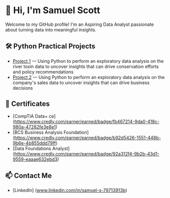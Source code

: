 # 👋 Hi, I'm Samuel Scott

Welcome to my GitHub profile! I'm an Aspiring Data Analyst passionate about turning data into meaningful insights.

## 🛠 Python Practical Projects
- [Project 1](https://github.com/sjscott18/sjscott18/blob/main/Environmental%20Toxin%20Analysis%20in%20River%20Systems.ipynb) — Using Python to perform an exploratory data analysis on the river toxin data to uncover insights that can drive conservation efforts and policy recommendations
- [Project 2](https://github.com/sjscott18/sjscott18/blob/main/Exploratory%20Data%20Analysis%20(EDA)%20on%20DataMart%20Sales%20Data.ipynb) — Using Python to perform an exploratory data analysis on the company's sales data to uncover insights that can drive business decisions

## 🧰 Certificates
- [CompTIA Data+ ce] (https://www.credly.com/earner/earned/badge/fb467214-9da0-418c-980a-47282fe3e8e1)
- [BCS Business Analysis Foundation] (https://www.credly.com/earner/earned/badge/b92d5426-1551-448b-9b6e-4b855ddd79ff)
- [Data Foundations Analyst] (https://www.credly.com/earner/earned/badge/92a312f4-9b2b-43d1-9559-eaaae632ebd3)

## 📫 Contact Me
- [LinkedIn] (www.linkedin.com/in/samuel-s-79713913b)


